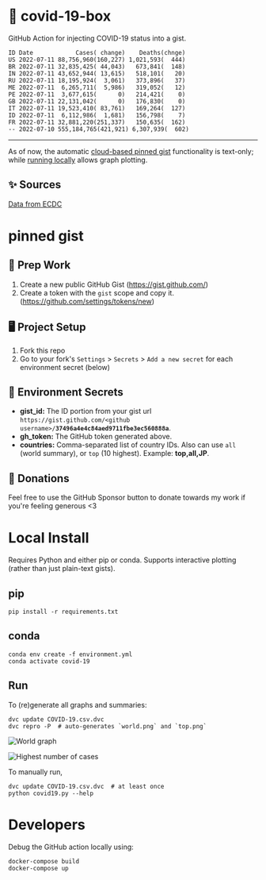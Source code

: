 # 🏥 covid-19-box

GitHub Action for injecting COVID-19 status into a gist.

```
ID Date            Cases( change)    Deaths(chnge)
US 2022-07-11 88,756,960(160,227) 1,021,593(  444)
BR 2022-07-11 32,835,425( 44,043)   673,841(  148)
IN 2022-07-11 43,652,944( 13,615)   518,101(   20)
RU 2022-07-11 18,195,924(  3,061)   373,896(   37)
ME 2022-07-11  6,265,711(  5,986)   319,052(   12)
PE 2022-07-11  3,677,615(      0)   214,421(    0)
GB 2022-07-11 22,131,042(      0)   176,830(    0)
IT 2022-07-11 19,523,410( 83,761)   169,264(  127)
ID 2022-07-11  6,112,986(  1,681)   156,798(    7)
FR 2022-07-11 32,881,220(251,337)   150,635(  162)
-- 2022-07-10 555,184,765(421,921) 6,307,939(  602)
```

---

As of now, the automatic [cloud-based pinned gist](#pinned-gist) functionality is text-only;
while [running locally](#local-install) allows graph plotting.

## ✨ Sources

[Data from ECDC](https://www.ecdc.europa.eu/en/publications-data/download-todays-data-geographic-distribution-covid-19-cases-worldwide)

# pinned gist

## 🎒 Prep Work
1. Create a new public GitHub Gist (https://gist.github.com/)
1. Create a token with the `gist` scope and copy it. (https://github.com/settings/tokens/new)

## 🖥 Project Setup
1. Fork this repo
1. Go to your fork's `Settings` > `Secrets` > `Add a new secret` for each environment secret (below)

## 🤫 Environment Secrets
- **gist_id:** The ID portion from your gist url `https://gist.github.com/<github username>/`**`37496a4e4c84aed9711fbe3ec560888a`**.
- **gh_token:** The GitHub token generated above.
- **countries:** Comma-separated list of country IDs. Also can use `all` (world summary), or `top` (10 highest). Example: **top,all,JP**.

## 💸 Donations

Feel free to use the GitHub Sponsor button to donate towards my work if you're feeling generous <3

# Local Install

Requires Python and either pip or conda. Supports interactive plotting (rather than just plain-text gists).

## pip

```
pip install -r requirements.txt
```

## conda

```
conda env create -f environment.yml
conda activate covid-19
```

## Run

To (re)generate all graphs and summaries:

```
dvc update COVID-19.csv.dvc
dvc repro -P  # auto-generates `world.png` and `top.png`
```

![World graph](world.png)

![Highest number of cases](top.png)

To manually run,

```
dvc update COVID-19.csv.dvc  # at least once
python covid19.py --help
```

# Developers

Debug the GitHub action locally using:

```
docker-compose build
docker-compose up
```
